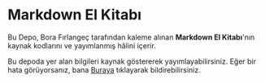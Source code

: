 # Markdown El Kitabı

Bu Depo, Bora Fırlangeç tarafından kaleme alınan **Markdown El Kitabı**'nın kaynak kodlarını ve yayımlanmış hâlini içerir.

Bu depoda yer alan bilgileri kaynak göstererek yayımlayabilirsiniz. Eğer bir hata görüyorsanız, bana [Buraya](https://borfirbora.com) tıklayarak bildirebilirsiniz.
